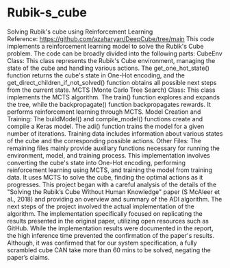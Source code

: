 # Rubik-s_cube
Solving Rubik's cube using Reinforcement Learning <br />
Reference: https://github.com/azaharyan/DeepCube/tree/main
This code implements a reinforcement learning model to solve the Rubik's Cube problem. The
code can be broadly divided into the following parts:
CubeEnv Class: This class represents the Rubik's Cube environment, managing the state of
the cube and handling various actions. The get_one_hot_state() function returns the cube's
state in One-Hot encoding, and the get_direct_children_if_not_solved() function obtains all
possible next steps from the current state.
MCTS (Monte Carlo Tree Search) Class: This class implements the MCTS algorithm. The
train() function explores and expands the tree, while the backpropagate() function
backpropagates rewards. It performs reinforcement learning through MCTS.
Model Creation and Training: The buildModel() and compile_model() functions create and
compile a Keras model. The adi() function trains the model for a given number of iterations.
Training data includes information about various states of the cube and the corresponding
possible actions.
Other Files: The remaining files mainly provide auxiliary functions necessary for running the
environment, model, and training process.
This implementation involves converting the cube's state into One-Hot encoding, performing
reinforcement learning using MCTS, and training the model from training data. It uses MCTS to
solve the cube, finding the optimal actions as it progresses.
This project began with a careful analysis of the details of the "Solving the Rubik’s Cube Without
Human Knowledge" paper (S McAleer et al., 2018) and providing an overview and summary of
the ADI algorithm.
The next steps of the project involved the actual implementation of the algorithm. The
implementation specifically focused on replicating the results presented in the original paper,
utilizing open resources such as GitHub.
While the implementation results were documented in the report, the high inference time
prevented the confirmation of the paper's results. Although, it was confirmed that for our system
specification, a fully scrambled cube CAN take more than 60 mins to be solved, negating the
paper’s claims.
